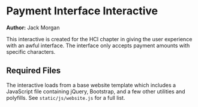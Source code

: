 # Payment Interface Interactive

**Author:** Jack Morgan

This interactive is created for the HCI chapter in giving the user experience with an awful interface. The interface only accepts payment amounts with specific characters.

## Required Files

The interactive loads from a base website template which includes a JavaScript file containing jQuery, Bootstrap, and a few other utilities and polyfills.
See `static/js/website.js` for a full list.

